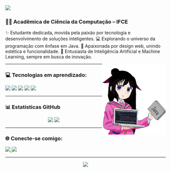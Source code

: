<img src="https://capsule-render.vercel.app/api?type=waving&color=800080&height=100&section=header&text=Olá,%20eu%20sou%20a%20Fernanda%20Maressa!&fontSize=25&fontAlign=50&fontColor=ffffff" />

### 👩‍💻 Acadêmica de Ciência da Computação – IFCE

✨ Estudante dedicada, movida pela paixão por tecnologia e desenvolvimento de soluções inteligentes.
💻 Explorando o universo da programação com ênfase em Java.
🎨 Apaixonada por design web, unindo estética e funcionalidade.
🤖 Entusiasta de Inteligência Artificial e Machine Learning, sempre em busca de inovação.

<img src="anime_java.png" alt="anime java" width="200" align="right"/>

---

### 💻 Tecnologias em aprendizado:

<p>
  <img src="https://cdn.jsdelivr.net/gh/devicons/devicon/icons/java/java-original.svg" width="40"/>
  <img src="https://cdn.jsdelivr.net/gh/devicons/devicon/icons/python/python-original.svg" width="40"/>
  <img src="https://cdn.jsdelivr.net/gh/devicons/devicon/icons/javascript/javascript-original.svg" width="40"/>
  <img src="https://cdn.jsdelivr.net/gh/devicons/devicon/icons/html5/html5-original.svg" width="40"/>
  <img src="https://cdn.jsdelivr.net/gh/devicons/devicon/icons/css3/css3-original.svg" width="40"/>
</p>

---

### 📊 Estatísticas GitHub

<p align="center">
  <img height="160em" src="https://github-readme-stats.vercel.app/api?username=FernandaMaressa&show_icons=true&theme=dark&icon_color=8a2be2&text_color=ffffff&title_color=dda0dd&bg_color=00000000&hide_title=true"/>
  <img height="160em" src="https://github-readme-stats.vercel.app/api/top-langs/?username=FernandaMaressa&layout=compact&theme=dark&text_color=ffffff&title_color=dda0dd&bg_color=00000000"/>
</p>

---

### 🌐 Conecte-se comigo:

<p>
  <a href="https://www.linkedin.com/in/fernandamaressa/" target="_blank">
    <img src="https://img.shields.io/badge/LinkedIn-8a2be2?style=for-the-badge&logo=linkedin&logoColor=white"/>
  </a>
  <a href="https://www.instagram.com/fernanda.aals/" target="_blank">
    <img src="https://img.shields.io/badge/Instagram-800080?style=for-the-badge&logo=instagram&logoColor=white"/>
  </a>
</p>

---

<p align="center">
  <img src="https://capsule-render.vercel.app/api?section=footer&type=waving&color=800080&height=100"/>
</p>
